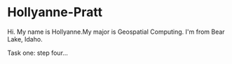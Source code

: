 # Hollyanne-Pratt

Hi. My name is Hollyanne.My major is Geospatial Computing. I'm from Bear Lake, Idaho. 

Task one: step four...
